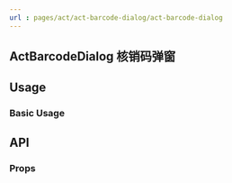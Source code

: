 ```yaml
---
url : pages/act/act-barcode-dialog/act-barcode-dialog
---
```


## ActBarcodeDialog 核销码弹窗


## Usage

### Basic Usage

## API

### Props

